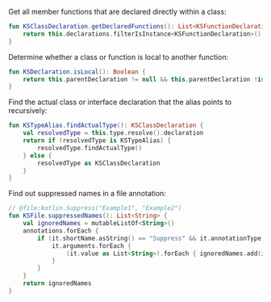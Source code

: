 [//]: # (title: KSP examples)

Get all member functions that are declared directly within a class:

```kotlin
fun KSClassDeclaration.getDeclaredFunctions(): List<KSFunctionDeclaration> {
    return this.declarations.filterIsInstance<KSFunctionDeclaration>()
}
```

Determine whether a class or function is local to another function:

```kotlin
fun KSDeclaration.isLocal(): Boolean {
    return this.parentDeclaration != null && this.parentDeclaration !is KSClassDeclaration
}
```

Find the actual class or interface declaration that the alias points to recursively:

```kotlin
fun KSTypeAlias.findActualType(): KSClassDeclaration {
    val resolvedType = this.type.resolve().declaration
    return if (resolvedType is KSTypeAlias) {
        resolvedType.findActualType()
    } else {
        resolvedType as KSClassDeclaration
    }
}
```

Find out suppressed names in a file annotation:

```kotlin
// @file:kotlin.Suppress("Example1", "Example2")
fun KSFile.suppressedNames(): List<String> {
    val ignoredNames = mutableListOf<String>()
    annotations.forEach {
        if (it.shortName.asString() == "Suppress" && it.annotationType.resolve()?.declaration?.qualifiedName?.asString() == "kotlin.Suppress") {
            it.arguments.forEach {
                (it.value as List<String>).forEach { ignoredNames.add(it) }
            }
        }
    }
    return ignoredNames
}
```
